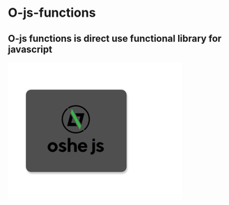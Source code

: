 # O-js-functions
##  O-js functions is direct use functional library for javascript

![oshe js](1.png)

